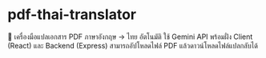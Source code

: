 # pdf-thai-translator
📝 เครื่องมือแปลเอกสาร PDF ภาษาอังกฤษ → ไทย อัตโนมัติ ใช้ Gemini API พร้อมฝั่ง Client (React) และ Backend (Express) สามารถอัปโหลดไฟล์ PDF แล้วดาวน์โหลดไฟล์แปลกลับได้
